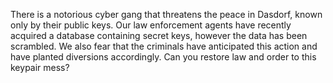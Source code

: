 There is a notorious cyber gang that threatens the peace in Dasdorf, known only by their public keys. Our law enforcement agents have recently acquired a database containing secret keys, however the data has been scrambled. We also fear that the criminals have anticipated this action and have planted diversions accordingly. Can you restore law and order to this keypair mess?
